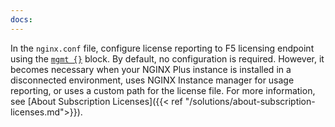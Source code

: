```yaml
---
docs:
---
```


In the `nginx.conf` file, configure license reporting to F5 licensing endpoint using the
[`mgmt {}`](https://nginx.org/en/docs/ngx_mgmt_module.html) block. By default, no configuration is required. However, it becomes necessary when your NGINX Plus instance is installed in a disconnected environment, uses NGINX Instance manager for usage reporting, or uses a custom path for the license file. For more information, see [About Subscription Licenses]({{< ref "/solutions/about-subscription-licenses.md">}}).